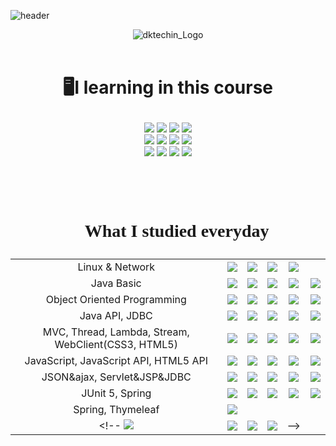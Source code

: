 ![header](https://capsule-render.vercel.app/api?type=soft&color=FEE500&height=150&section=header&text=Based%20on%20MSA%20Full%20Stack%20Developer-nl-Training%20Course%20with&fontSize=40)
<div align="center">

![dktechin_Logo](https://user-images.githubusercontent.com/110361222/227942032-e1ed4203-b0ec-4dbc-a70f-59a1528e0696.jpg)
<br /><br />
</div>

# <p align="center">🖥️I learning in this course</p>

<div align= "center"> 
<img src="https://img.shields.io/badge/Java-007396?style=for-the-badge&logo=OpenJDK&logoColor=white"/> 
<img src="https://img.shields.io/badge/Spring-6DB33F?style=for-the-badge&logo=Spring&logoColor=white">
<img src="https://img.shields.io/badge/javascript-F7DF1E?style=for-the-badge&logo=javascript&logoColor=black">
<img src="https://img.shields.io/badge/IntelliJ IDEA-000000?style=for-the-badge&logo=IntelliJIDEA&logoColor=white">
<br />
<img src="https://img.shields.io/badge/MySQL-4479A1?style=for-the-badge&logo=MySQL&logoColor=white">
<img src="https://img.shields.io/badge/MongoDB-47A248?style=for-the-badge&logo=MongoDB&logoColor=white">
<img src="https://img.shields.io/badge/linux-FCC624?style=for-the-badge&logo=linux&logoColor=white"> 
<img src="https://img.shields.io/badge/github-181717?style=for-the-badge&logo=github&logoColor=white">
<br />
<img src="https://img.shields.io/badge/css3-1572B6?style=for-the-badge&logo=css3&logoColor=white">
<img src="https://img.shields.io/badge/node.js-339933?style=for-the-badge&logo=Node.js&logoColor=white">
<img src="https://img.shields.io/badge/vue.js-4FC08D?style=for-the-badge&logo=vue.js&logoColor=white">  
<img src="https://img.shields.io/badge/html5-E34F26?style=for-the-badge&logo=html5&logoColor=white">
<br />

# <br /><P style= "font-family:NanumSqyare;"  align= "center">📄 What  I studied everyday</P>
|||||||
|:---:|:---:|:---:|:---:|:---:|:---:|
|Linux & Network |<a href="https://github.com/siiniii/kosa/blob/main/notes.md/230227.md" target="_blank"><img src="https://img.shields.io/badge/day01-F9D4D6?style=for-the-badge"/></a>|<a href="https://github.com/siiniii/kosa/blob/main/notes.md/230228.md" target="_blank"><img src="https://img.shields.io/badge/day02-F7B22E?style=for-the-badge"/></a>|<a href="https://github.com/siiniii/kosa/blob/main/notes.md/230302.md" target="_blank"><img src="https://img.shields.io/badge/day03-FEDC13?style=for-the-badge"/></a>|<a href="https://github.com/siiniii/kosa/blob/main/notes.md/230303.md" target="_blank"><img src="https://img.shields.io/badge/day04-2DA54A?style=for-the-badge"/></a>||
|Java Basic |<a href="https://github.com/siiniii/kosa/blob/main/notes.md/230306.md" target="_blank"><img src="https://img.shields.io/badge/day05-F9D4D6?style=for-the-badge"/></a>|<a href="https://github.com/siiniii/kosa/blob/main/notes.md/230307.md" target="_blank"><img src="https://img.shields.io/badge/day06-F7B22E?style=for-the-badge"/></a>|<a href="https://github.com/siiniii/kosa/blob/main/notes.md/230308.md" target="_blank"><img src="https://img.shields.io/badge/day07-FEDC13?style=for-the-badge"/></a>|<a href="https://github.com/siiniii/kosa/blob/main/notes.md/230309.md" target="_blank"><img src="https://img.shields.io/badge/day08-2DA54A?style=for-the-badge"/></a>|<a href="https://github.com/siiniii/kosa/blob/main/notes.md/230310.md" target="_blank"><img src="https://img.shields.io/badge/day09-7C9CBE?style=for-the-badge"/></a>|
|Object Oriented Programming |<a href="https://github.com/siiniii/kosa/blob/main/notes.md/230313.md" target="_blank"><img src="https://img.shields.io/badge/day10-F9D4D6?style=for-the-badge"/></a>|<a href="https://github.com/siiniii/kosa/blob/main/notes.md/230314.md" target="_blank"><img src="https://img.shields.io/badge/day11-F7B22E?style=for-the-badge"/></a>|<a href="https://github.com/siiniii/kosa/blob/main/notes.md/230315.md" target="_blank"><img src="https://img.shields.io/badge/day12-FEDC13?style=for-the-badge"/></a>|<a href="https://github.com/siiniii/kosa/blob/main/notes.md/230316.md" target="_blank"><img src="https://img.shields.io/badge/day13-2DA54A?style=for-the-badge"/></a>|<a href="https://github.com/siiniii/kosa/blob/main/notes.md/230317.md" target="_blank"><img src="https://img.shields.io/badge/day14-7C9CBE?style=for-the-badge"/></a>|
|Java API, JDBC |<a href="https://github.com/siiniii/kosa/blob/main/notes.md/230320.md" target="_blank"><img src="https://img.shields.io/badge/day15-F9D4D6?style=for-the-badge"/></a>|<a href="https://github.com/siiniii/kosa/blob/main/notes.md/230321.md" target="_blank"><img src="https://img.shields.io/badge/day16-F7B22E?style=for-the-badge"/></a>|<a href="https://github.com/siiniii/kosa/blob/main/notes.md/230322.md" target="_blank"><img src="https://img.shields.io/badge/day17-FEDC13?style=for-the-badge"/></a>|<a href="https://github.com/siiniii/kosa/blob/main/notes.md/230323.md" target="_blank"><img src="https://img.shields.io/badge/day18-2DA54A?style=for-the-badge"/></a>|<a href="https://github.com/siiniii/kosa/blob/main/notes.md/230324.md" target="_blank"><img src="https://img.shields.io/badge/day19-7C9CBE?style=for-the-badge"/></a>|
|MVC, Thread, Lambda, Stream, WebClient(CSS3, HTML5) |<a href="https://github.com/siiniii/kosa/blob/main/notes.md/230327.md" target="_blank"><img src="https://img.shields.io/badge/day20-F9D4D6?style=for-the-badge"/></a>|<a href="https://github.com/siiniii/kosa/blob/main/notes.md/230328.md" target="_blank"><img src="https://img.shields.io/badge/day21-F7B22E?style=for-the-badge"/></a>|<a href="https://github.com/siiniii/kosa/blob/main/notes.md/230329.md" target="_blank"><img src="https://img.shields.io/badge/day22-FEDC13?style=for-the-badge"/></a>|<a href="https://github.com/siiniii/kosa/blob/main/notes.md/230330.md" target="_blank"><img src="https://img.shields.io/badge/day23-2DA54A?style=for-the-badge"/></a>|<a href="https://github.com/siiniii/kosa/blob/main/notes.md/230331.md" target="_blank"><img src="https://img.shields.io/badge/day24-7C9CBE?style=for-the-badge"/></a>|
|JavaScript, JavaScript API, HTML5 API |<a href="https://github.com/siiniii/kosa/blob/main/notes.md/230403.md" target="_blank"><img src="https://img.shields.io/badge/day25-F9D4D6?style=for-the-badge"/></a>|<a href="https://github.com/siiniii/kosa/blob/main/notes.md/230404.md" target="_blank"><img src="https://img.shields.io/badge/day26-F7B22E?style=for-the-badge"/></a>|<a href="https://github.com/siiniii/kosa/blob/main/notes.md/230405.md" target="_blank"><img src="https://img.shields.io/badge/day27-FEDC13?style=for-the-badge"/></a>|<a href="https://github.com/siiniii/kosa/blob/main/notes.md/230406.md" target="_blank"><img src="https://img.shields.io/badge/day28-2DA54A?style=for-the-badge"/></a>|<a href="https://github.com/siiniii/kosa/blob/main/notes.md/230407.md" target="_blank"><img src="https://img.shields.io/badge/day29-7C9CBE?style=for-the-badge"/></a>|
|JSON&ajax, Servlet&JSP&JDBC |<a href="https://github.com/siiniii/kosa/blob/main/notes.md/230410.md" target="_blank"><img src="https://img.shields.io/badge/day30-F9D4D6?style=for-the-badge"/></a>|<a href="https://github.com/siiniii/kosa/blob/main/notes.md/230411.md" target="_blank"><img src="https://img.shields.io/badge/day31-F7B22E?style=for-the-badge"/></a>|<a href="https://github.com/siiniii/kosa/blob/main/notes.md/230412.md" target="_blank"><img src="https://img.shields.io/badge/day32-FEDC13?style=for-the-badge"/></a>|<a href="https://github.com/siiniii/kosa/blob/main/notes.md/230413.md" target="_blank"><img src="https://img.shields.io/badge/day33-2DA54A?style=for-the-badge"/></a>|<a href="https://github.com/siiniii/kosa/blob/main/notes.md/230417.md" target="_blank"><img src="https://img.shields.io/badge/day34-7C9CBE?style=for-the-badge"/></a>|
|JUnit 5, Spring |<a href="https://github.com/siiniii/kosa/blob/main/notes.md/230420.md" target="_blank"><img src="https://img.shields.io/badge/day35-F9D4D6?style=for-the-badge"/></a>|<a href="https://github.com/siiniii/kosa/blob/main/notes.md/230420.md" target="_blank"><img src="https://img.shields.io/badge/day36-F7B22E?style=for-the-badge"/></a>|<a href="https://github.com/siiniii/kosa/blob/main/notes.md/230421.md" target="_blank"><img src="https://img.shields.io/badge/day37-FEDC13?style=for-the-badge"/></a>|<a href="https://github.com/siiniii/kosa/blob/main/notes.md/230424.md" target="_blank"><img src="https://img.shields.io/badge/day38-2DA54A?style=for-the-badge"/></a>|<a href="https://github.com/siiniii/kosa/blob/main/notes.md/230425.md" target="_blank"><img src="https://img.shields.io/badge/day39-7C9CBE?style=for-the-badge"/></a>|
|Spring, Thymeleaf |<a href="https://github.com/siiniii/kosa/blob/main/notes.md/230426.md" target="_blank"><img src="https://img.shields.io/badge/day40-F9D4D6?style=for-the-badge"/></a>|
<!-- <a href="https://github.com/siiniii/kosa/blob/main/notes.md/230420.md" target="_blank"><img src="https://img.shields.io/badge/day36-F7B22E?style=for-the-badge"/></a>|<a href="https://github.com/siiniii/kosa/blob/main/notes.md/230421.md" target="_blank"><img src="https://img.shields.io/badge/day37-FEDC13?style=for-the-badge"/></a>|<a href="https://github.com/siiniii/kosa/blob/main/notes.md/230424.md" target="_blank"><img src="https://img.shields.io/badge/day38-2DA54A?style=for-the-badge"/></a>|<a href="https://github.com/siiniii/kosa/blob/main/notes.md/230425.md" target="_blank"><img src="https://img.shields.io/badge/day39-7C9CBE?style=for-the-badge"/></a>|  -->



<!--
# <br /><P style= "font-family:NanumSqyare;"  align= "center">📄 My Exercise</P>
|||||||
|:---:|:---:|:---:|:---:|:---:|:---:|
|Linux & Network |<a href="https://github.com/siiniii/kosa/blob/main/notes.md/230227.md" target="_blank"><img src="https://img.shields.io/badge/day01-F9D4D6?style=for-the-badge"/></a>|<a href="https://github.com/siiniii/kosa/blob/main/notes.md/230228.md" target="_blank"><img src="https://img.shields.io/badge/day02-F7B22E?style=for-the-badge"/></a>|<a href="https://github.com/siiniii/kosa/blob/main/notes.md/230302.md" target="_blank"><img src="https://img.shields.io/badge/day03-FEDC13?style=for-the-badge"/></a>|<a href="https://github.com/siiniii/kosa/blob/main/notes.md/230303.md" target="_blank"><img src="https://img.shields.io/badge/day04-2DA54A?style=for-the-badge"/></a>||
|Java Basic |<a href="https://github.com/siiniii/dk_techin/tree/main/workspace/eclipse/javaedu/src/day001/ex" target="_blank"><img src="https://img.shields.io/badge/day05-F9D4D6?style=for-the-badge"/></a>|<a href="https://github.com/siiniii/dk_techin/tree/main/workspace/eclipse/javaedu/src/day002/ex" target="_blank"><img src="https://img.shields.io/badge/day06-F7B22E?style=for-the-badge"/></a>|<a href="https://github.com/siiniii/dk_techin/tree/main/workspace/eclipse/javaedu/src/day003/ex" target="_blank"><img src="https://img.shields.io/badge/day07-FEDC13?style=for-the-badge"/></a>|

<a href="https://github.com/siiniii/kosa/blob/main/notes.md/230309.md" target="_blank"><img src="https://img.shields.io/badge/day08-2DA54A?style=for-the-badge"/></a>|<a href="https://github.com/siiniii/kosa/blob/main/notes.md/230310.md" target="_blank"><img src="https://img.shields.io/badge/day09-7C9CBE?style=for-the-badge"/></a>|
|Object Oriented Programming |<a href="https://github.com/siiniii/kosa/blob/main/notes.md/230313.md" target="_blank"><img src="https://img.shields.io/badge/day10-F9D4D6?style=for-the-badge"/></a>|<a href="https://github.com/siiniii/kosa/blob/main/notes.md/230314.md" target="_blank"><img src="https://img.shields.io/badge/day11-F7B22E?style=for-the-badge"/></a>|<a href="https://github.com/siiniii/kosa/blob/main/notes.md/230315.md" target="_blank"><img src="https://img.shields.io/badge/day12-FEDC13?style=for-the-badge"/></a>|<a href="https://github.com/siiniii/kosa/blob/main/notes.md/230316.md" target="_blank"><img src="https://img.shields.io/badge/day13-2DA54A?style=for-the-badge"/></a>|<a href="https://github.com/siiniii/kosa/blob/main/notes.md/230317.md" target="_blank"><img src="https://img.shields.io/badge/day14-7C9CBE?style=for-the-badge"/></a>|
|Java API, JDBC |<a href="https://github.com/siiniii/kosa/blob/main/notes.md/230320.md" target="_blank"><img src="https://img.shields.io/badge/day15-F9D4D6?style=for-the-badge"/></a>|<a href="https://github.com/siiniii/kosa/blob/main/notes.md/230321.md" target="_blank"><img src="https://img.shields.io/badge/day16-F7B22E?style=for-the-badge"/></a>|<a href="https://github.com/siiniii/kosa/blob/main/notes.md/230322.md" target="_blank"><img src="https://img.shields.io/badge/day17-FEDC13?style=for-the-badge"/></a>|<a href="https://github.com/siiniii/kosa/blob/main/notes.md/230323.md" target="_blank"><img src="https://img.shields.io/badge/day18-2DA54A?style=for-the-badge"/></a>|<a href="https://github.com/siiniii/kosa/blob/main/notes.md/230324.md" target="_blank"><img src="https://img.shields.io/badge/day19-7C9CBE?style=for-the-badge"/></a>|
|MVC, Thread, Lambda, Stream, WebClient(CSS3, HTML5) |<a href="https://github.com/siiniii/kosa/blob/main/notes.md/230327.md" target="_blank"><img src="https://img.shields.io/badge/day20-F9D4D6?style=for-the-badge"/></a>|<a href="https://github.com/siiniii/kosa/blob/main/notes.md/230328.md" target="_blank"><img src="https://img.shields.io/badge/day21-F7B22E?style=for-the-badge"/></a>|<a href="https://github.com/siiniii/kosa/blob/main/notes.md/230329.md" target="_blank"><img src="https://img.shields.io/badge/day22-FEDC13?style=for-the-badge"/></a>|<a href="https://github.com/siiniii/kosa/blob/main/notes.md/230330.md" target="_blank"><img src="https://img.shields.io/badge/day23-2DA54A?style=for-the-badge"/></a>|<a href="https://github.com/siiniii/kosa/blob/main/notes.md/230331.md" target="_blank"><img src="https://img.shields.io/badge/day24-7C9CBE?style=for-the-badge"/></a>|
|JavaScript, JavaScript API, HTML5 API |<a href="https://github.com/siiniii/kosa/blob/main/notes.md/230403.md" target="_blank"><img src="https://img.shields.io/badge/day25-F9D4D6?style=for-the-badge"/></a>|<a href="https://github.com/siiniii/kosa/blob/main/notes.md/230404.md" target="_blank"><img src="https://img.shields.io/badge/day26-F7B22E?style=for-the-badge"/></a>|<a href="https://github.com/siiniii/kosa/blob/main/notes.md/230405.md" target="_blank"><img src="https://img.shields.io/badge/day27-FEDC13?style=for-the-badge"/></a>|<a href="https://github.com/siiniii/kosa/blob/main/notes.md/230406.md" target="_blank"><img src="https://img.shields.io/badge/day28-2DA54A?style=for-the-badge"/></a>|<a href="https://github.com/siiniii/kosa/blob/main/notes.md/230407.md" target="_blank"><img src="https://img.shields.io/badge/day29-7C9CBE?style=for-the-badge"/></a>|
|JSON&ajax, Servlet&JSP&JDBC |<a href="https://github.com/siiniii/kosa/blob/main/notes.md/230410.md" target="_blank"><img src="https://img.shields.io/badge/day30-F9D4D6?style=for-the-badge"/></a>|<a href="https://github.com/siiniii/kosa/blob/main/notes.md/230411.md" target="_blank"><img src="https://img.shields.io/badge/day31-F7B22E?style=for-the-badge"/></a>|<a href="https://github.com/siiniii/kosa/blob/main/notes.md/230412.md" target="_blank"><img src="https://img.shields.io/badge/day32-FEDC13?style=for-the-badge"/></a>|<a href="https://github.com/siiniii/kosa/blob/main/notes.md/230413.md" target="_blank"><img src="https://img.shields.io/badge/day33-2DA54A?style=for-the-badge"/></a>|<a href="https://github.com/siiniii/kosa/blob/main/notes.md/230414.md" target="_blank"><img src="https://img.shields.io/badge/day34-7C9CBE?style=for-the-badge"/></a>|
|JUnit 5, Spring |<a href="https://github.com/siiniii/kosa/blob/main/notes.md/230417.md" target="_blank"><img src="https://img.shields.io/badge/day35-F9D4D6?style=for-the-badge"/></a>|
<!-- <a href="https://github.com/siiniii/kosa/blob/main/notes.md/230411.md" target="_blank"><img src="https://img.shields.io/badge/day31-F7B22E?style=for-the-badge"/></a>|<a href="https://github.com/siiniii/kosa/blob/main/notes.md/230412.md" target="_blank"><img src="https://img.shields.io/badge/day32-FEDC13?style=for-the-badge"/></a>|<a href="https://github.com/siiniii/kosa/blob/main/notes.md/230413.md" target="_blank"><img src="https://img.shields.io/badge/day33-2DA54A?style=for-the-badge"/></a>|<a href="https://github.com/siiniii/kosa/blob/main/notes.md/230414.md" target="_blank"><img src="https://img.shields.io/badge/day34-7C9CBE?style=for-the-badge"/></a>| --!>

